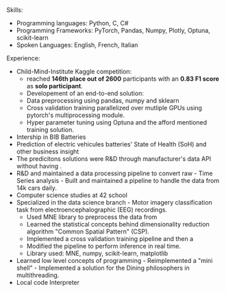 Skills:
  - Programming languages: Python, C, C#
  - Programming Frameworks: PyTorch, Pandas, Numpy, Plotly, Optuna, scikit-learn
  - Spoken Languages: English, French, Italian

Experience:
-  Child-Mind-Institute Kaggle competition:
    -  reached **146th place out of 2600** participants with an **0.83 F1 score** as **solo participant**.
    -  Developement of an end-to-end solution:
      -  Data preprocessing using pandas, numpy and sklearn
      -  Cross validation training parallelized over mutliple GPUs using pytorch's multiprocessing module.
      -  Hyper parameter tuning using Optuna and the afford mentioned training solution.
-  Intership in BIB Batteries
  -  Prediction of electric vehicules batteries' State of Health (SoH) and other business insight
  -  The predicitons solutions were R&D through manufacturer's data API without having .
  -  R&D and maintained a data processing pipeline to convert raw 
    -  Time Series analysis 
    -  Built and maintained a pipeline to handle the data from 14k cars daily.
-  Computer science studies at 42 school
  -  Specialized in the data science branch
    -  Motor imagery classification task from electroencephalographic (EEG) recordings.
      -  Used MNE library to preprocess the data from 
      -  Learned the statistical concepts behind dimensionality reduction algorithm "Common Spatial Pattern" (CSP).
      -  Implemented a cross validation training pipeline and then a 
      -  Modified the pipeline to perform inference in real time.
      -  Library used: MNE, numpy, scikit-learn, matplotlib
  -  Learned low level concepts of programming
    -  Reimplemented a "mini shell"
    -  Implemented a solution for the Dining philosophers in multithreading.
-  Local code Interpreter
